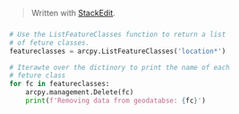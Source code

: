


> Written with [StackEdit](https://stackedit.io/).

### 
```python
# Use the ListFeatureClasses function to return a list 
# of feture classes.
featureclasses = arcpy.ListFeatureClasses('location*')

# Iterawte over the dictinory to print the name of each 
# feture class
for fc in featureclasses:
    arcpy.management.Delete(fc)
    print(f'Removing data from geodatabse: {fc}')
```
<!--stackedit_data:
eyJoaXN0b3J5IjpbLTEwNjI3NTQ2NDBdfQ==
-->